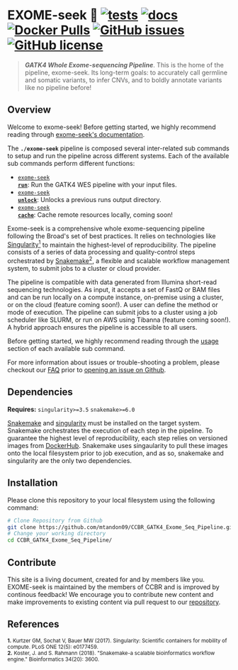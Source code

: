 # EXOME-seek 🔬 [![tests](https://github.com/mtandon09/CCBR_GATK4_Exome_Seq_Pipeline/workflows/tests/badge.svg)](https://github.com/mtandon09/CCBR_GATK4_Exome_Seq_Pipeline/actions/workflows/main.yaml) [![docs](https://github.com/mtandon09/CCBR_GATK4_Exome_Seq_Pipeline/workflows/docs/badge.svg)](https://github.com/mtandon09/CCBR_GATK4_Exome_Seq_Pipeline/actions/workflows/docs.yml) [![Docker Pulls](https://img.shields.io/docker/pulls/nciccbr/ccbr_wes_base)](https://hub.docker.com/r/nciccbr/ccbr_wes_base) [![GitHub issues](https://img.shields.io/github/issues/mtandon09/CCBR_GATK4_Exome_Seq_Pipeline?color=brightgreen)](https://github.com/mtandon09/CCBR_GATK4_Exome_Seq_Pipeline/issues)  [![GitHub license](https://img.shields.io/github/license/mtandon09/CCBR_GATK4_Exome_Seq_Pipeline)](https://github.com/mtandon09/CCBR_GATK4_Exome_Seq_Pipeline/blob/main/LICENSE) 

> **_GATK4 Whole Exome-sequencing Pipeline_**. This is the home of the pipeline, exome-seek. Its long-term goals: to accurately call germline and somatic variants, to infer CNVs, and to boldly annotate variants like no pipeline before!

## Overview
Welcome to exome-seek! Before getting started, we highly recommend reading through [exome-seek's documentation](https://mtandon09.github.io/CCBR_GATK4_Exome_Seq_Pipeline).

The **`./exome-seek`** pipeline is composed several inter-related sub commands to setup and run the pipeline across different systems. Each of the available sub commands perform different functions: 

 * [<code>exome-seek <b>run</b></code>](https://mtandon09.github.io/CCBR_GATK4_Exome_Seq_Pipeline/usage/run/): Run the GATK4 WES pipeline with your input files.
 * [<code>exome-seek <b>unlock</b></code>](https://mtandon09.github.io/CCBR_GATK4_Exome_Seq_Pipeline/usage/unlock/): Unlocks a previous runs output directory.
 * [<code>exome-seek <b>cache</b></code>](https://mtandon09.github.io/CCBR_GATK4_Exome_Seq_Pipeline/usage/cache/): Cache remote resources locally, coming soon!

Exome-seek is a comprehensive whole exome-sequencing pipeline following the Broad's set of best practices. It relies on technologies like [Singularity<sup>1</sup>](https://singularity.lbl.gov/) to maintain the highest-level of reproducibility. The pipeline consists of a series of data processing and quality-control steps orchestrated by [Snakemake<sup>2</sup>](https://snakemake.readthedocs.io/en/stable/), a flexible and scalable workflow management system, to submit jobs to a cluster or cloud provider.

The pipeline is compatible with data generated from Illumina short-read sequencing technologies. As input, it accepts a set of FastQ or BAM files and can be run locally on a compute instance, on-premise using a cluster, or on the cloud (feature coming soon!). A user can define the method or mode of execution. The pipeline can submit jobs to a cluster using a job scheduler like SLURM, or run on AWS using Tibanna (feature coming soon!). A hybrid approach ensures the pipeline is accessible to all users.

Before getting started, we highly recommend reading through the [usage](https://mtandon09.github.io/CCBR_GATK4_Exome_Seq_Pipeline/usage/run/) section of each available sub command.

For more information about issues or trouble-shooting a problem, please checkout our [FAQ](faq/questions.md) prior to [opening an issue on Github](https://github.com/mtandon09/CCBR_GATK4_Exome_Seq_Pipeline/issues).

## Dependencies
**Requires:** `singularity>=3.5`  `snakemake>=6.0` 

[Snakemake](https://snakemake.readthedocs.io/en/stable/getting_started/installation.html) and [singularity](https://singularity.lbl.gov/all-releases) must be installed on the target system. Snakemake orchestrates the execution of each step in the pipeline. To guarantee the highest level of reproducibility, each step relies on versioned images from [DockerHub](https://hub.docker.com/orgs/nciccbr/repositories). Snakemake uses singaularity to pull these images onto the local filesystem prior to job execution, and as so, snakemake and singularity are the only two dependencies.

## Installation
Please clone this repository to your local filesystem using the following command:
```bash
# Clone Repository from Github
git clone https://github.com/mtandon09/CCBR_GATK4_Exome_Seq_Pipeline.git
# Change your working directory
cd CCBR_GATK4_Exome_Seq_Pipeline/
```

## Contribute 

This site is a living document, created for and by members like you. EXOME-seek is maintained by the members of CCBR and is improved by continous feedback! We encourage you to contribute new content and make improvements to existing content via pull request to our [repository](https://github.com/mtandon09/CCBR_GATK4_Exome_Seq_Pipeline/pulls).


## References
<sup>**1.**  Kurtzer GM, Sochat V, Bauer MW (2017). Singularity: Scientific containers for mobility of compute. PLoS ONE 12(5): e0177459.</sup>  
<sup>**2.**  Koster, J. and S. Rahmann (2018). "Snakemake-a scalable bioinformatics workflow engine." Bioinformatics 34(20): 3600.</sup>  
